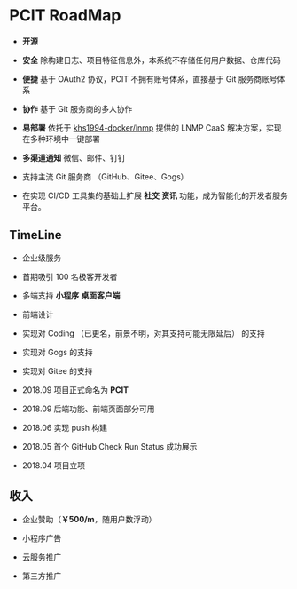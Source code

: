 # PCIT RoadMap

* **开源**

* **安全** 除构建日志、项目特征信息外，本系统不存储任何用户数据、仓库代码

* **便捷** 基于 OAuth2 协议，PCIT 不拥有账号体系，直接基于 Git 服务商账号体系

* **协作** 基于 Git 服务商的多人协作

* **易部署** 依托于 [khs1994-docker/lnmp](https://github.com/khs1994-docker/lnmp) 提供的 LNMP CaaS 解决方案，实现在多种环境中一键部署

* **多渠道通知** 微信、邮件、钉钉

* 支持主流 Git 服务商 （GitHub、Gitee、Gogs）

* 在实现 CI/CD 工具集的基础上扩展 **社交** **资讯** 功能，成为智能化的开发者服务平台。

## TimeLine

* 企业级服务

* 首期吸引 100 名极客开发者

* 多端支持 **小程序** **桌面客户端**

* 前端设计

* 实现对 Coding （已更名，前景不明，对其支持可能无限延后） 的支持

* 实现对 Gogs 的支持

* 实现对 Gitee 的支持

* 2018.09 项目正式命名为 **PCIT**

* 2018.09 后端功能、前端页面部分可用

* 2018.06 实现 push 构建

* 2018.05 首个 GitHub Check Run Status 成功展示

* 2018.04 项目立项

## 收入

* 企业赞助（**￥500/m**，随用户数浮动）

* 小程序广告

* 云服务推广

* 第三方推广
